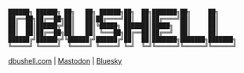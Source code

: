 ```
██████╗ ██████╗ ██╗   ██╗ ██████╗██╗  ██╗███████╗██╗     ██╗
██╔══██╗██╔══██╗██║   ██║██╔════╝██║  ██║██╔════╝██║     ██║
██║  ██║██████╦╝██║   ██║╚█████╗ ███████║█████╗  ██║     ██║
██║  ██║██╔══██╗██║   ██║ ╚═══██╗██╔══██║██╔══╝  ██║     ██║
██████╔╝██████╦╝╚██████╔╝██████╔╝██║  ██║███████╗███████╗███████╗
╚═════╝ ╚═════╝  ╚═════╝ ╚═════╝ ╚═╝  ╚═╝╚══════╝╚══════╝╚══════╝
```
[dbushell.com](https://dbushell.com) | [Mastodon](https://fosstodon.org/@dbushell) | [Bluesky](https://bsky.app/profile/dbushell.com)

